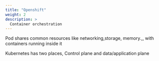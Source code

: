 ```yaml
---
title: "Openshift"
weight: 2
description: >
  Container orchestration
---
```



Pod shares common resources like networking,storage, memory.,, with containers running inside it 

Kubernetes has two places, Control plane and data/application plane 
